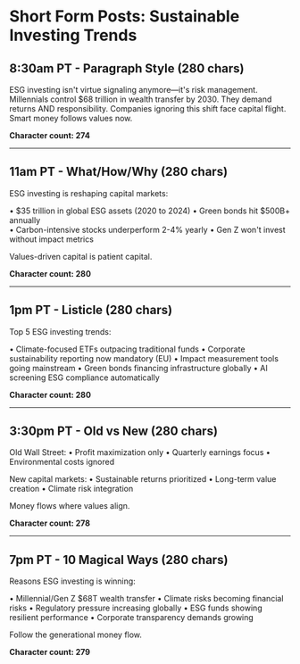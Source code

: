 # Short Form Posts: Sustainable Investing Trends

## 8:30am PT - Paragraph Style (280 chars)
ESG investing isn't virtue signaling anymore—it's risk management. Millennials control $68 trillion in wealth transfer by 2030. They demand returns AND responsibility. Companies ignoring this shift face capital flight. Smart money follows values now.

**Character count: 274**

---

## 11am PT - What/How/Why (280 chars)
ESG investing is reshaping capital markets:

• $35 trillion in global ESG assets (2020 to 2024)
• Green bonds hit $500B+ annually  
• Carbon-intensive stocks underperform 2-4% yearly
• Gen Z won't invest without impact metrics

Values-driven capital is patient capital.

**Character count: 280**

---

## 1pm PT - Listicle (280 chars)
Top 5 ESG investing trends:

• Climate-focused ETFs outpacing traditional funds
• Corporate sustainability reporting now mandatory (EU)
• Impact measurement tools going mainstream
• Green bonds financing infrastructure globally
• AI screening ESG compliance automatically

**Character count: 280**

---

## 3:30pm PT - Old vs New (280 chars)
Old Wall Street:
• Profit maximization only
• Quarterly earnings focus
• Environmental costs ignored

New capital markets:
• Sustainable returns prioritized
• Long-term value creation
• Climate risk integration

Money flows where values align.

**Character count: 278**

---

## 7pm PT - 10 Magical Ways (280 chars)
Reasons ESG investing is winning:

• Millennial/Gen Z $68T wealth transfer
• Climate risks becoming financial risks
• Regulatory pressure increasing globally
• ESG funds showing resilient performance
• Corporate transparency demands growing

Follow the generational money flow.

**Character count: 279**